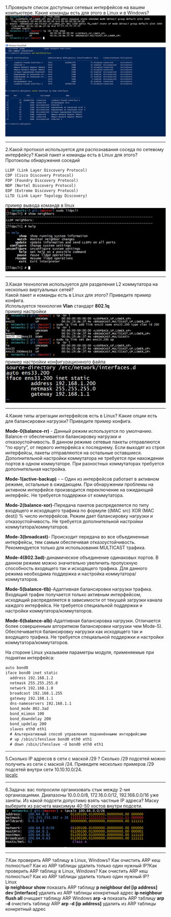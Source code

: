 1.Проверьте список доступных сетевых интерфейсов на вашем компьютере. Какие команды есть для этого в Linux и в Windows?<br>
![linux_interfaces](https://github.com/davlyatov-ts/Networks-2/blob/master/link_ub.png)
![win_interfacecs](https://github.com/davlyatov-ts/Networks-2/blob/master/link_win.png)
____
2.Какой протокол используется для распознавания соседа по сетевому интерфейсу? Какой пакет и команды есть в Linux для этого?<br>
Протоколы обнаружения соседий<br>
```
LLDP (Link Layer Discovery Protocol)
CDP (Cisco Discovery Protocol)
FDP (Foundry Discovery Protocol)
NDP (Nortel Discovery Protocol)
EDP (Extreme Discovery Protocol)
LLTD (Link Layer Topology Discovery)
```
пример вывода командв в linux<br>
![lldpcli](https://github.com/davlyatov-ts/Networks-2/blob/master/lldp.png)
___
3.Какая технология используется для разделения L2 коммутатора на несколько виртуальных сетей?<br>
 Какой пакет и команды есть в Linux для этого? Приведите пример конфига.<br>
Используется технология **Vlan** стандарт **802.1q**<br>
пример настройки<br>
![](https://github.com/davlyatov-ts/Networks-2/blob/master/vlan.png)
пример настройки конфигурационного файла
![](https://github.com/davlyatov-ts/Networks-2/blob/master/vlan2.png)
___
4.Какие типы агрегации интерфейсов есть в Linux? Какие опции есть для балансировки нагрузки? Приведите пример конфига.<br>

**Mode-0(balance-rr)** - Данный режим используется по умолчанию. Balance-rr обеспечивается балансировку нагрузки и отказоустойчивость. В данном режиме сетевые пакеты отправляются “по кругу”, от первого интерфейса к последнему. Если выходят из строя интерфейсы, пакеты отправляются на остальные оставшиеся. Дополнительной настройки коммутатора не требуется при нахождении портов в одном коммутаторе. При разностных коммутаторах требуется дополнительная настройка.<br>

**Mode-1(active-backup)** -  – Один из интерфейсов работает в активном режиме, остальные в ожидающем. При обнаружении проблемы на активном интерфейсе производится переключение на ожидающий интерфейс. Не требуется поддержки от коммутатора.<br>

**Mode-2(balance-xor)**-Передача пакетов распределяется по типу входящего и исходящего трафика по формуле ((MAC src) XOR (MAC dest)) % число интерфейсов. Режим дает балансировку нагрузки и отказоустойчивость. Не требуется дополнительной настройки коммутатора/коммутаторов.<br>

**Mode-3(broadcast)**- Происходит передача во все объединенные интерфейсы, тем самым обеспечивая отказоустойчивость. Рекомендуется только для использования MULTICAST трафика.<br>

**Mode-4(802.3ad)**-динамическое объединение одинаковых портов. В данном режиме можно значительно увеличить пропускную способность входящего так и исходящего трафика. Для данного режима необходима поддержка и настройка коммутатора/коммутаторов.<br>

**Mode-5(balance-tlb)**-Адаптивная балансировки нагрузки трафика. Входящий трафик получается только активным интерфейсом, исходящий распределяется в зависимости от текущей загрузки канала каждого интерфейса. Не требуется специальной поддержки и настройки коммутатора/коммутаторов.<br>

**Mode-6(balance-alb)**-Адаптивная балансировка нагрузки. Отличается более совершенным алгоритмом балансировки нагрузки чем Mode-5). Обеспечивается балансировку нагрузки как исходящего так и входящего трафика. Не требуется специальной поддержки и настройки коммутатора/коммутаторов.<br>

На стороне Linux указываем параметры модуля, применяемые при поднятии интерфейса:
```
auto bond0
iface bond0 inet static
  address 192.168.1.2
  netmask 255.255.255.0
  network 192.168.1.0
  broadcast 192.168.1.255
  gateway 192.168.1.1
  dns-nameservers 192.168.1.1
  bond_mode 802.3ad
  bond_miimon 100
  bond_downdelay 200
  bond_updelay 200
  slaves eth0 eth1
  # Альтернативный способ управления подчинёнными интерфейсами
  # up /sbin/ifenslave bond0 eth0 eth1
  # down /sbin/ifenslave -d bond0 eth0 eth1
```
___
5.Сколько IP адресов в сети с маской /29 ? Сколько /29 подсетей можно получить из сети с маской /24. Приведите несколько примеров /29 подсетей внутри сети 10.10.10.0/24.<br>
[ipcalc](https://github.com/davlyatov-ts/Networks-2/blob/master/ipcalc.txt)
_____
6.Задача: вас попросили организовать стык между 2-мя организациями. Диапазоны 10.0.0.0/8, 172.16.0.0/12, 192.168.0.0/16 уже заняты. Из какой подсети допустимо взять частные IP адреса? Маску выберите из расчета максимум 40-50 хостов внутри подсети.<br>
![](https://github.com/davlyatov-ts/Networks-2/blob/master/26.png)
___
7.Как проверить ARP таблицу в Linux, Windows? Как очистить ARP кеш полностью? Как из ARP таблицы удалить только один нужный IP?Как проверить ARP таблицу в Linux, Windows? Как очистить ARP кеш полностью? Как из ARP таблицы удалить только один нужный IP?<br>
Linux<br>
**ip neighbour show** показать ARP таблицу
**p neighbour del [ip address] dev [interface]** удалить из ARP таблицы конкретный адрес
**ip neighbour flush all** очищает таблицу ARP
Windows
**arp -a** показать ARP таблицу
**arp -d** очистить таблицу ARP
**arp -d [ip address]** удалить из ARP таблицы конкретный адрес 

